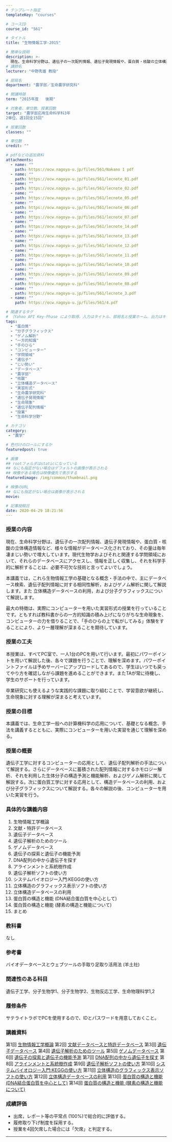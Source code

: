 ```yaml
---
# テンプレート指定
templateKey: "courses"

# コースID
course_id: "561"

# タイトル
title: "生物情報工学-2015"

# 簡単な説明
description: >-
  現在、生命科学分野は、遺伝子の一次配列情報、遺伝子発現情報や、蛋白質・核酸の立体構造情報など、様々な情報がデータベース化されており、その量は毎年凄まじい勢いで増大しています。現代生物学およびそれと関連する学問領域において、それらのデータベースにアクセスし、情報を正しく収集し、それを科学手的に解析することは、必要不可欠な技術と言ってよいでしょう。本講義では，これら生物情報工学の基礎となる概念・手 ....
# 講師名
lecturer: "中野秀雄 教授"

# 部局名
department: "農学部／生命農学研究科"

# 開講時限
term: "2015年度	後期"

# 対象者、単位数、授業回数
target: "農学部応用生命科学科3年
2単位、週1回全15回"

# 授業回数
classes: ""

# 単位数
credit: ""

# pdfなどの追加資料
attachments:
  - name: "" 
    path: https://ocw.nagoya-u.jp/files/561/Nakano 1 pdf
  - name: "" 
    path: https://ocw.nagoya-u.jp/files/561/lecnote_01.pdf
  - name: "" 
    path: https://ocw.nagoya-u.jp/files/561/lecnote_02.pdf
  - name: "" 
    path: https://ocw.nagoya-u.jp/files/561/lecnote_05.pdf
  - name: "" 
    path: https://ocw.nagoya-u.jp/files/561/lecnote_06.pdf
  - name: "" 
    path: https://ocw.nagoya-u.jp/files/561/lecnote_07.pdf
  - name: "" 
    path: https://ocw.nagoya-u.jp/files/561/lecnote_14.pdf
  - name: "" 
    path: https://ocw.nagoya-u.jp/files/561/lecnote_13.pdf
  - name: "" 
    path: https://ocw.nagoya-u.jp/files/561/lecnote_12.pdf
  - name: "" 
    path: https://ocw.nagoya-u.jp/files/561/lecnote_11.pdf
  - name: "" 
    path: https://ocw.nagoya-u.jp/files/561/lecnote_10.pdf
  - name: "" 
    path: https://ocw.nagoya-u.jp/files/561/lecnote_09.pdf
  - name: "" 
    path: https://ocw.nagoya-u.jp/files/561/lecnote_08.pdf
  - name: "" 
    path: https://ocw.nagoya-u.jp/files/561/lecnote_3.pdf
  - name: "" 
    path: https://ocw.nagoya-u.jp/files/561/4.pdf

# 関連するタグ
# （Yahoo API Key-Phase により取得。入力はタイトル、部局名と授業ホーム、出力はキーフレーズ（tags））
tags:
  - "蛋白質"
  - "分子グラフィックス"
  - "ゲノム解析"
  - "一方的知識"
  - "手のひら"
  - "コンピューター"
  - "学問領域"
  - "遺伝子"
  - "じい勢い"
  - "データベース"
  - "農学部"
  - "核酸"
  - "立体構造データベース"
  - "実習形式"
  - "生命農学研究科"
  - "遺伝子発現情報"
  - "生命現象"
  - "遺伝子配列情報"
  - "授業"
  - "生命科学分野"

# カテゴリ
category:
 - "農学"

# 色付けのロールにするか
featuredpost: true

# 画像
## rootフォルダはstaticになっている
## なにも指定がない場合はデフォルトの画像が表示される
## 映像がある場合は映像優先で表示する
featuredimage: /img/common/thumbnail.png

# 映像のURL
## なにも指定がない場合は画像が表示される
movie: 

# 記事投稿日
date: 2020-04-29 18:21:56
---
```


### 授業の内容

現在、生命科学分野は、遺伝子の一次配列情報、遺伝子発現情報や、蛋白質・核酸の立体構造情報など、様々な情報がデータベース化されており、その量は毎年凄まじい勢いで増大しています。現代生物学およびそれと関連する学問領域において、それらのデータベースにアクセスし、情報を正しく収集し、それを科学手的に解析することは、必要不可欠な技術と言ってよいでしょう。

本講義では，これら生物情報工学の基礎となる概念・手法の中で、主にデータベース検索、遺伝子配列情報に対する相同性解析，およびゲノム解析に関して解説します。また 立体構造データベースの利用，および分子グラフィックスについて解説します。

最大の特徴は、実際にコンピューターを用いた実習形式の授業を行っていることです。ともすれば教科書からの一方的知識の積み上げになりがちな生命現象を、コンピューターの力を借りることで、「手のひらの上で転がしてみる」体験をすることにより、より一層理解が深まることを期待しています。


### 授業の工夫

本授業は、すべてPC室で、一人1台のPCを用いて行います。最初にパワーポイントを用いて解説した後、各々で課題を行うことで、理解を深めます。パワーポイントファイルは予めサーバーにアップロードしてあるので、学生はいつでも戻ってやり方を確認しながら課題を進めることができます。またTAが常に待機し、学生のサポートを行っています。

卒業研究にも使えるような実践的な課題に取り組むことで、学習意欲が継続し、生命現象に対する理解が深まると考えています。





### 授業の目標

本講義では、生命工学一般への計算機科学の応用について、基礎となる概念、手法を講義するとともに、実際にコンピューターを用いた実習を通じて理解を深める。

### 授業の概要

遺伝子工学に対するコンピューターの応用として、遺伝子配列解析の手法について解説する。さらにデータベースに蓄積された配列情報に対するホモロジー解析、それを利用した生体分子の構造予測と機能解析、およびゲノム解析に関して解説する。次に蛋白質工学に対する応用として、構造データベースの利用、および分子グラフィックスについて解説する。各々の解説の後、コンピューターを用いた実習を行う。

### 具体的な講義内容

1. 生物情報工学概論
2. 文献・特許データベース
3. 遺伝子データベース
4. 遺伝子解析のためのツール
5. ゲノムデータベース
6. 遺伝子の探索と遺伝子の機能予測
7. DNA配列の中から遺伝子を探す
8. アラインメントと系統樹作成
9. 遺伝子解析ソフトの使い方
10. システムバイオロジー入門:KEGGの使い方
11. 立体構造のグラフィックス表示ソフトの使い方
12. 立体構造データベースの利用
13. 蛋白質の構造と機能 (DNA結合蛋白質を中心として)
14. 蛋白質の構造と機能 (酵素の構造と機能について)
15. まとめ

### 教科書

なし

### 参考書

バイオデータベースとウェブツールの手取り足取り活用法 (羊土社)

### 関連性のある科目

遺伝子工学、分子生物学1、分子生物学2、生物反応工学、生命物理科学1,2

### 履修条件

サテライトラボでPCを使用するので、IDとパスワードを用意しておくこと。





### 講義資料

第1回
[生物情報工学概論](https://ocw.nagoya-u.jp/files/561/lecnote_01.pdf) 
第2回
[文献データベースと特許データベース](https://ocw.nagoya-u.jp/files/561/lecnote_02.pdf) 
第3回
[遺伝子データベース](https://ocw.nagoya-u.jp/files/561/lecnote_3.pdf) 
第4回
[遺伝子解析のためのツール](https://ocw.nagoya-u.jp/files/561/4.pdf) 
第5回
[ゲノムデータベース](https://ocw.nagoya-u.jp/files/561/lecnote_05.pdf) 
第6回
[遺伝子の探索と遺伝子の機能予測](https://ocw.nagoya-u.jp/files/561/lecnote_06.pdf) 
第7回
[DNA配列の中から遺伝子を探す](https://ocw.nagoya-u.jp/files/561/lecnote_07.pdf) 
第8回
[アラインメントと系統樹作成](https://ocw.nagoya-u.jp/files/561/lecnote_08.pdf) 
第9回
[遺伝子解析ソフトの使い方](https://ocw.nagoya-u.jp/files/561/lecnote_09.pdf) 
第10回
[システムバイオロジー入門:KEGGの使い方](https://ocw.nagoya-u.jp/files/561/lecnote_10.pdf) 
第11回
[立体構造のグラフィックス表示ソフトの使い方](https://ocw.nagoya-u.jp/files/561/lecnote_11.pdf) 
第12回
[立体構造データベースの利用](https://ocw.nagoya-u.jp/files/561/lecnote_12.pdf) 
第13回
[蛋白質の構造と機能 (DNA結合蛋白質を中心として)](https://ocw.nagoya-u.jp/files/561/lecnote_13.pdf) 
第14回
[蛋白質の構造と機能 (酵素の構造と機能について)](https://ocw.nagoya-u.jp/files/561/lecnote_14.pdf) 





### 成績評価

* 出席，レポート等の平常点 (100%)で総合的に評価する。
* 履修取り下げ制度を採用する。
* 授業を4回欠席した場合には「欠席」と判定する。



-----